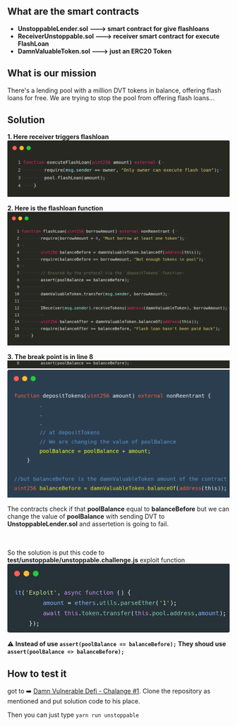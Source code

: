 ## What are the smart contracts 
- **UnstoppableLender.sol ---> smart contract for give flashloans** 
- **ReceiverUnstoppable.sol ---> receiver smart contract for execute FlashLoan** 
- **DamnValuableToken.sol ---> just an ERC20 Token** 


## What is our mission
There's a lending pool with a million DVT tokens in balance, offering flash loans for free.
We are trying to stop the pool from offering flash loans...

## Solution 


**1. Here receiver triggers flashloan**
 ![s1](pictures/s1.png) 


**2. Here is the flashloan function**
  ![s2](pictures/s2.png) 


**3. The break point is in line 8**
  ![s3](pictures/s3.png) 
  ![s4](pictures/s4.png) 


The contracts check if that **poolBalance** equal to **balanceBefore** but we can change the value of **poolBalance** with sending DVT to **UnstoppableLender.sol** and assertetion is going to fail.

<br> </br>
So the solution is put this code to **test/unstoppable/unstoppable.challenge.js** exploit function 
![s5](pictures/s5.png)

⚠️ **Instead of use `assert(poolBalance == balanceBefore);`** 
**They shoud use `assert(poolBalance => balanceBefore);`** 

## How to test it
got to ➡️ [Damn Vulnerable Defi - Chalange #1](https://www.damnvulnerabledefi.xyz/challenges/1.html). Clone the repository as mentioned and put solution code to his place.

Then you can just type `yarn run unstoppable`
